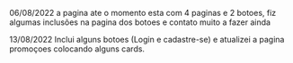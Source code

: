 06/08/2022 a pagina ate o momento esta com 4 paginas e 2 botoes, fiz algumas inclusões na pagina dos botoes e contato
muito a fazer ainda

13/08/2022 
Inclui alguns botoes (Login e cadastre-se) e atualizei a pagina promoçoes colocando alguns cards. 